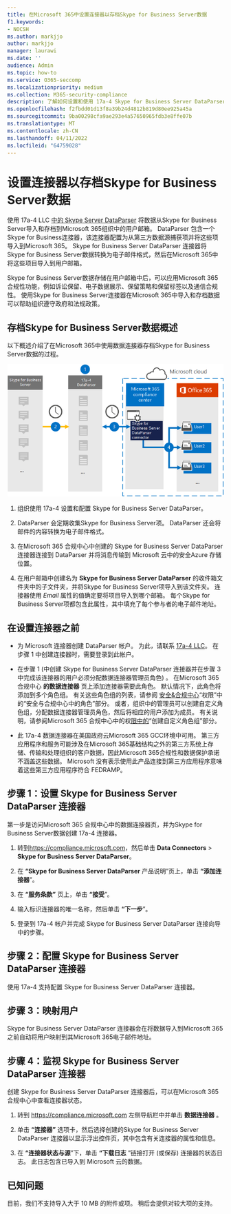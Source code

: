 ```yaml
---
title: 在Microsoft 365中设置连接器以存档Skype for Business Server数据
f1.keywords:
- NOCSH
ms.author: markjjo
author: markjjo
manager: laurawi
ms.date: ''
audience: Admin
ms.topic: how-to
ms.service: O365-seccomp
ms.localizationpriority: medium
ms.collection: M365-security-compliance
description: 了解如何设置和使用 17a-4 Skype for Business Server DataParser 连接器在 Microsoft 365 中导入和存档Skype for Business Server数据。
ms.openlocfilehash: f2fbdd01d13f8a39b24d4812b819d80ee925a45a
ms.sourcegitcommit: 9ba00298cfa9ae293e4a57650965fdb3e8ffe07b
ms.translationtype: MT
ms.contentlocale: zh-CN
ms.lasthandoff: 04/11/2022
ms.locfileid: "64759028"
---
```

# <a name="set-up-a-connector-to-archive-skype-for-business-server-data"></a>设置连接器以存档Skype for Business Server数据

使用 17a-4 LLC [中的 Skype Server DataParser](https://www.17a-4.com/skype-server-dataparser/) 将数据从Skype for Business Server导入和存档到Microsoft 365组织中的用户邮箱。 DataParser 包含一个Skype for Business连接器，该连接器配置为从第三方数据源捕获项并将这些项导入到Microsoft 365。 Skype for Business Server DataParser 连接器将Skype for Business Server数据转换为电子邮件格式，然后在Microsoft 365中将这些项目导入到用户邮箱。

Skype for Business Server数据存储在用户邮箱中后，可以应用Microsoft 365合规性功能，例如诉讼保留、电子数据展示、保留策略和保留标签以及通信合规性。 使用Skype for Business Server连接器在Microsoft 365中导入和存档数据可以帮助组织遵守政府和法规政策。

## <a name="overview-of-archiving-skype-for-business-server-data"></a>存档Skype for Business Server数据概述

以下概述介绍了在Microsoft 365中使用数据连接器存档Skype for Business Server数据的过程。

![17a-4 中Skype for Business Server数据的存档工作流。](../media/SkypeServerDataParserConnectorWorkflow.png)

1. 组织使用 17a-4 设置和配置 Skype for Business Server DataParser。

2. DataParser 会定期收集Skype for Business Server项。 DataParser 还会将邮件的内容转换为电子邮件格式。

3. 在Microsoft 365 合规中心中创建的 Skype for Business Server DataParser 连接器连接到 DataParser 并将消息传输到 Microsoft 云中的安全Azure 存储位置。

4. 在用户邮箱中创建名为 **Skype for Business Server DataParser** 的收件箱文件夹中的子文件夹，并将Skype for Business Server项导入到该文件夹。 连接器使用 *Email* 属性的值确定要将项目导入到哪个邮箱。 每个Skype for Business Server项都包含此属性，其中填充了每个参与者的电子邮件地址。

## <a name="before-you-set-up-a-connector"></a>在设置连接器之前

- 为 Microsoft 连接器创建 DataParser 帐户。 为此，请联系 [17a-4 LLC](https://www.17a-4.com/contact/)。 在步骤 1 中创建连接器时，需要登录到此帐户。

- 在步骤 1 (中创建 Skype for Business Server DataParser 连接器并在步骤 3 中完成该连接器的用户必须分配数据连接器管理员角色) 。 在Microsoft 365 合规中心 **的数据连接器** 页上添加连接器需要此角色。 默认情况下，此角色将添加到多个角色组。 有关这些角色组的列表，请参阅 [安全&合规中心](../security/office-365-security/permissions-in-the-security-and-compliance-center.md#roles-in-the-security--compliance-center)“权限”中的“安全与合规中心中的角色”部分。 或者，组织中的管理员可以创建自定义角色组，分配数据连接器管理员角色，然后将相应的用户添加为成员。 有关说明，请参阅Microsoft 365 合规中心中的权[限中的](microsoft-365-compliance-center-permissions.md#create-a-custom-role-group)“创建自定义角色组”部分。

- 此 17a-4 数据连接器在美国政府云Microsoft 365 GCC环境中可用。 第三方应用程序和服务可能涉及在Microsoft 365基础结构之外的第三方系统上存储、传输和处理组织的客户数据，因此Microsoft 365合规性和数据保护承诺不涵盖这些数据。 Microsoft 没有表示使用此产品连接到第三方应用程序意味着这些第三方应用程序符合 FEDRAMP。

## <a name="step-1-set-up-a-skype-for-business-server-dataparser-connector"></a>步骤 1：设置 Skype for Business Server DataParser 连接器

第一步是访问Microsoft 365 合规中心中的数据连接器页，并为Skype for Business Server数据创建 17a-4 连接器。

1. 转到<https://compliance.microsoft.com>，然后单击 **Data Connectors** >  **Skype for Business Server DataParser**。

2. 在 **“Skype for Business Server DataParser** 产品说明”页上，单击 **“添加连接器**”。

3. 在 **“服务条款”** 页上，单击 **“接受**”。

4. 输入标识连接器的唯一名称，然后单击 **“下一步**”。

5. 登录到 17a-4 帐户并完成 Skype for Business Server DataParser 连接向导中的步骤。

## <a name="step-2-configure-the-skype-for-business-server-dataparser-connector"></a>步骤 2：配置 Skype for Business Server DataParser 连接器

使用 17a-4 支持配置 Skype for Business Server DataParser 连接器。

## <a name="step-3-map-users"></a>步骤 3：映射用户

Skype for Business Server DataParser 连接器会在将数据导入到Microsoft 365之前自动将用户映射到其Microsoft 365电子邮件地址。

## <a name="step-4-monitor-the-skype-for-business-server-dataparser-connector"></a>步骤 4：监视 Skype for Business Server DataParser 连接器

创建 Skype for Business Server DataParser 连接器后，可以在Microsoft 365 合规中心中查看连接器状态。

1. 转到 <https://compliance.microsoft.com> 左侧导航栏中并单击 **数据连接器** 。

2. 单击 **“连接器”** 选项卡，然后选择创建的Skype for Business Server DataParser 连接器以显示浮出控件页，其中包含有关连接器的属性和信息。

3. 在 **“连接器状态与源**”下，单击 **“下载日志** ”链接打开 (或保存) 连接器的状态日志。 此日志包含已导入到 Microsoft 云的数据。

## <a name="known-issues"></a>已知问题

目前，我们不支持导入大于 10 MB 的附件或项。 稍后会提供对较大项的支持。
